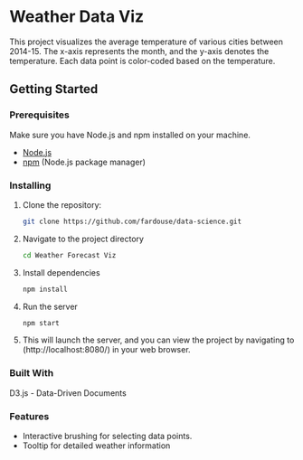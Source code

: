 # Weather Data Viz

This project visualizes the average temperature of various cities between 2014-15.
The x-axis represents the month, and the y-axis denotes the temperature. Each data 
point is color-coded based on the temperature.

## Getting Started

### Prerequisites

Make sure you have Node.js and npm installed on your machine.

- [Node.js](https://nodejs.org/)
- [npm](https://www.npmjs.com/) (Node.js package manager)

### Installing

1. Clone the repository:

   ```bash
   git clone https://github.com/fardouse/data-science.git

2. Navigate to the project directory
   
   ```bash
   cd Weather Forecast Viz

3. Install dependencies
   
   ```bash
   npm install

4. Run the server
   
   ```bash
   npm start

6. This will launch the server, and you can view the project by navigating to (http://localhost:8080/) in your web browser.

### Built With
D3.js - Data-Driven Documents


### Features
* Interactive brushing for selecting data points.
* Tooltip for detailed weather information
